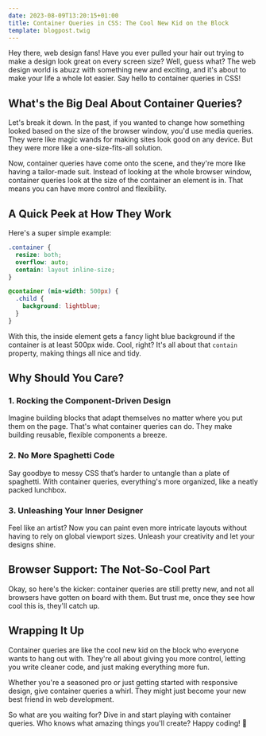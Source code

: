 ```yaml
---
date: 2023-08-09T13:20:15+01:00
title: Container Queries in CSS: The Cool New Kid on the Block
template: blogpost.twig
---
```


Hey there, web design fans! Have you ever pulled your hair out trying to make a design look great on every screen size? Well, guess what? The web design world is abuzz with something new and exciting, and it's about to make your life a whole lot easier. Say hello to container queries in CSS!

## What's the Big Deal About Container Queries?

Let's break it down. In the past, if you wanted to change how something looked based on the size of the browser window, you'd use media queries. They were like magic wands for making sites look good on any device. But they were more like a one-size-fits-all solution.

Now, container queries have come onto the scene, and they're more like having a tailor-made suit. Instead of looking at the whole browser window, container queries look at the size of the container an element is in. That means you can have more control and flexibility.

## A Quick Peek at How They Work

Here's a super simple example:

```css
.container {
  resize: both;
  overflow: auto;
  contain: layout inline-size;
}

@container (min-width: 500px) {
  .child {
    background: lightblue;
  }
}
```

With this, the inside element gets a fancy light blue background if the container is at least 500px wide. Cool, right? It's all about that `contain` property, making things all nice and tidy.

## Why Should You Care?

### 1. **Rocking the Component-Driven Design**

Imagine building blocks that adapt themselves no matter where you put them on the page. That's what container queries can do. They make building reusable, flexible components a breeze.

### 2. **No More Spaghetti Code**

Say goodbye to messy CSS that’s harder to untangle than a plate of spaghetti. With container queries, everything's more organized, like a neatly packed lunchbox.

### 3. **Unleashing Your Inner Designer**

Feel like an artist? Now you can paint even more intricate layouts without having to rely on global viewport sizes. Unleash your creativity and let your designs shine.

## Browser Support: The Not-So-Cool Part

Okay, so here's the kicker: container queries are still pretty new, and not all browsers have gotten on board with them. But trust me, once they see how cool this is, they'll catch up.

## Wrapping It Up

Container queries are like the cool new kid on the block who everyone wants to hang out with. They're all about giving you more control, letting you write cleaner code, and just making everything more fun.

Whether you're a seasoned pro or just getting started with responsive design, give container queries a whirl. They might just become your new best friend in web development.

So what are you waiting for? Dive in and start playing with container queries. Who knows what amazing things you'll create? Happy coding! 🎉
